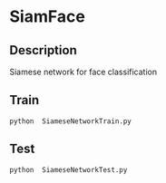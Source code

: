 #  SiamFace

## Description
Siamese network for face classification

## Train
```
python  SiameseNetworkTrain.py
```
## Test
```
python  SiameseNetworkTest.py
```
